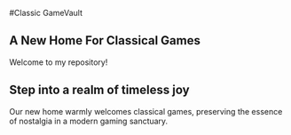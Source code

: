 #Classic GameVault

## A New Home For Classical Games

Welcome to my repository!

## Step into a realm of timeless joy

Our new home warmly welcomes classical games, preserving the essence of nostalgia in a modern gaming sanctuary.
